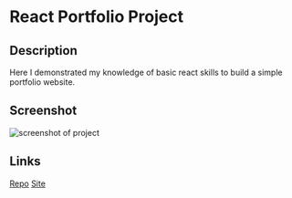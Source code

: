# React Portfolio Project

## Description
Here I demonstrated my knowledge of basic react skills to build a simple portfolio website.

## Screenshot
<img scr='./public/img/portfolio.jpg' alt='screenshot of project'/>

## Links
[Repo](https://github.com/Tristan-Hanson/react-portfolio-project)
[Site](https://tristan-hanson.github.io/react-portfolio-project/)
